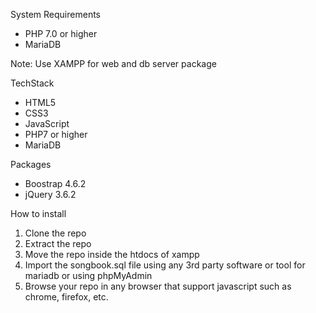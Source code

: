 System Requirements

-   PHP 7.0 or higher
-   MariaDB

Note: Use XAMPP for web and db server package

TechStack

-   HTML5
-   CSS3
-   JavaScript
-   PHP7 or higher
-   MariaDB

Packages

-   Boostrap 4.6.2
-   jQuery 3.6.2

How to install

1. Clone the repo
2. Extract the repo
3. Move the repo inside the htdocs of xampp
4. Import the songbook.sql file using any 3rd party software or tool for mariadb or using phpMyAdmin
5. Browse your repo in any browser that support javascript such as chrome, firefox, etc.
